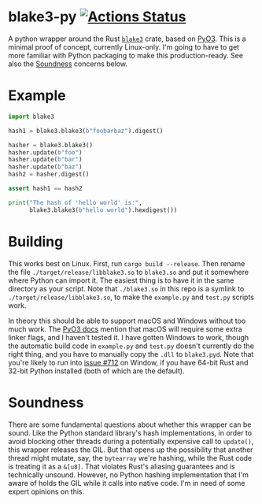 # blake3-py [![Actions Status](https://github.com/oconnor663/blake3-py/workflows/tests/badge.svg)](https://github.com/oconnor663/blake3-py/actions)

A python wrapper around the Rust
[`blake3`](https://crates.io/crates/blake3) crate, based on
[PyO3](https://github.com/PyO3/pyo3). This is a minimal proof of
concept, currently Linux-only. I'm going to have to get more familiar
with Python packaging to make this production-ready. See also the
[Soundness](#soundness) concerns below.

# Example

```python
import blake3

hash1 = blake3.blake3(b"foobarbaz").digest()

hasher = blake3.blake3()
hasher.update(b"foo")
hasher.update(b"bar")
hasher.update(b"baz")
hash2 = hasher.digest()

assert hash1 == hash2

print("The hash of 'hello world' is:",
      blake3.blake3(b"hello world").hexdigest())
```

# Building

This works best on Linux. First, run `cargo build --release`. Then
rename the file `./target/release/libblake3.so` to `blake3.so` and put
it somewhere where Python can import it. The easiest thing is to have it
in the same directory as your script. Note that `./blake3.so` in this
repo is a symlink to `./target/release/libblake3.so`, to make the
`example.py` and `test.py` scripts work.

In theory this should be able to support macOS and Windows without too
much work. The [PyO3
docs](https://github.com/PyO3/pyo3#using-rust-from-python) mention that
macOS will require some extra linker flags, and I haven't tested it. I
have gotten Windows to work, though the automatic build code in
`example.py` and `test.py` doesn't currently do the right thing, and you
have to manually copy the `.dll` to `blake3.pyd`. Note that you're
likely to run into [issue #712](https://github.com/PyO3/pyo3/issues/712)
on Window, if you have 64-bit Rust and 32-bit Python installed (both of
which are the default).

# Soundness

There are some fundamental questions about whether this wrapper can be
sound. Like the Python standard library's hash implementations, in order
to avoid blocking other threads during a potentially expensive call to
`update()`, this wrapper releases the GIL. But that opens up the
possibility that another thread might mutate, say, the `bytearray` we're
hashing, while the Rust code is treating it as a `&[u8]`. That violates
Rust's aliasing guarantees and is technically unsound. However, no
Python hashing implementation that I'm aware of holds the GIL while it
calls into native code. I'm in need of some expert opinions on this.
